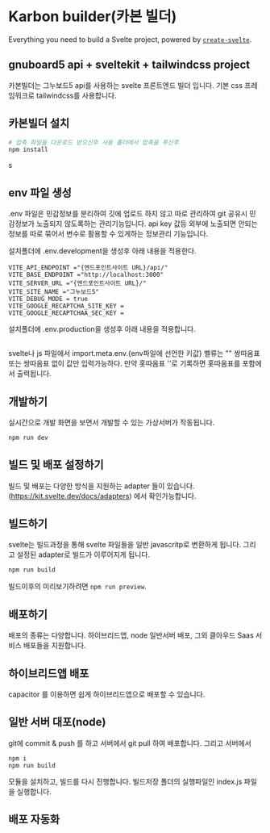 # Karbon builder(카본 빌더)

Everything you need to build a Svelte project, powered by [`create-svelte`](https://github.com/sveltejs/kit/tree/master/packages/create-svelte).

## gnuboard5 api + sveltekit + tailwindcss project

카본빌더는 그누보드5 api를 사용하는 svelte 프론트엔드 빌더 입니다.
기본 css 프레임워크로 tailwindcss를 사용합니다.

## 카본빌더 설치

```bash
# 압축 파일을 다운로드 받으신후 사용 폴더에서 압축을 푸신후
npm install

```
s

## env 파일 생성
.env 파일은 민감정보를 분리하여 깃에 업로드 하지 않고 따로 관리하여 git 공유시
민감정보가 노출되지 않도록하는 관리기능입니다.
api key 값등 외부에 노출되면 안되는 정보를 따로 묶어서 변수로 활용할 수 있게하는 정보관리 기능입니다.

설치폴더에 .env.development을 생성후 아래 내용을 적용한다.
```
VITE_API_ENDPOINT ="{엔드포인트사이트 URL}/api/"
VITE_BASE_ENDPOINT ="http://localhost:3000"
VITE_SERVER_URL ="{엔드포인트사이트 URL}/"
VITE_SITE_NAME ="그누보드5"
VITE_DEBUG_MODE = true 
VITE_GOOGLE_RECAPTCHA_SITE_KEY = 
VITE_GOOGLE_RECAPTCHAA_SEC_KEY = 
```

설치폴더에 .env.production을 생성후 아래 내용을 적용합니다.
```
```
svelte나 js 파일에서 import.meta.env.{env파일에 선언한 키값}
벨류는 "" 쌍따옴표 또는 쌍따옴표 없이 값만 입력가능하다. 만약 홋따옴표 ''로 기록하면 홋따옴표를 포함에서 출력됩니다.
## 개발하기

실시간으로 개발 화면을 보면서 개발할 수 있는 가상서버가 작동됩니다.

```bash
npm run dev

```

## 빌드 및 배포 설정하기
빌드 및 배포는 다양한 방식을 지원하는 adapter 들이 있습니다.  
(https://kit.svelte.dev/docs/adapters) 에서 확인가능합니다.



## 빌드하기

svelte는 빌드과정을 통해 svelte 파일들을 일반 javascritp로 변환하게 됩니다.
그리고 설정된 adapter로 빌드가 이루어지게 됩니다. 
```bash
npm run build
```

빌드이후의 미리보기하려면 `npm run preview`.

## 배포하기
배포의 종류는 다양합니다. 하이브리드앱, node 일반서버 배포, 그외 클아우드 Saas 서비스 배포들을 지원합니다. 

## 하이브리드앱 배포
capacitor 를 이용하면 쉽게 하이브리드앱으로 배포할 수 있습니다.

## 일반 서버 대포(node)
git에 commit & push 를 하고
서버에서 git pull 하여 배포합니다.
그리고 서버에서 
```
npm i
npm run build
```
모듈을 설치하고, 빌드를 다시 진행합니다.
빌드저장 폴더의 실행파일인 index.js 파일을 실행합니다.


## 배포 자동화

